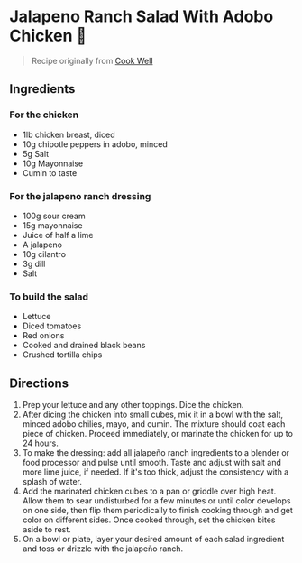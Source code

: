 # Jalapeno Ranch Salad With Adobo Chicken 🥗

> Recipe originally from [Cook Well](https://www.cookwell.com/recipe/jalapeno-ranch-salad-w-adobo-chicken)

## Ingredients

### For the chicken

* 1lb chicken breast, diced
* 10g chipotle peppers in adobo, minced
* 5g Salt
* 10g Mayonnaise
* Cumin to taste

### For the jalapeno ranch dressing

* 100g sour cream
* 15g mayonnaise
* Juice of half a lime
* A jalapeno
* 10g cilantro
* 3g dill
* Salt

### To build the salad

* Lettuce
* Diced tomatoes
* Red onions
* Cooked and drained black beans
* Crushed tortilla chips

## Directions

1. Prep your lettuce and any other toppings. Dice the chicken.
1. After dicing the chicken into small cubes, mix it in a bowl with the salt, minced adobo chilies, mayo, and cumin. The mixture should coat each piece of chicken. Proceed immediately, or marinate the chicken for up to 24 hours.
1. To make the dressing: add all jalapeño ranch ingredients to a blender or food processor and pulse until smooth. Taste and adjust with salt and more lime juice, if needed. If it's too thick, adjust the consistency with a splash of water.
1. Add the marinated chicken cubes to a pan or griddle over high heat. Allow them to sear undisturbed for a few minutes or until color develops on one side, then flip them periodically to finish cooking through and get color on different sides. Once cooked through, set the chicken bites aside to rest.
1. On a bowl or plate, layer your desired amount of each salad ingredient and toss or drizzle with the jalapeño ranch.
